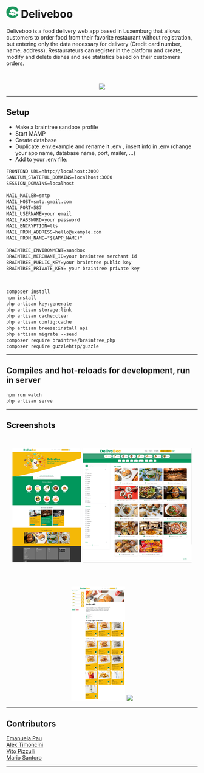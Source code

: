 # <img src="public/logodeliveboo.png" height="30" margin="10px"/> Deliveboo

Deliveboo is a food delivery web app based in Luxemburg that allows customers to order food from their favorite restaurant without registration, but entering only the data necessary for delivery (Credit card number, name, address). Restaurateurs can register in the platform and create, modify and delete dishes and see statistics based on their customers orders.

<br>

<p align="center">
    <span align="left">
        <img src="public/" height="300px"/>
    </span>
</p>

<hr>

## Setup
-   Make a braintree sandbox profile<br>
-   Start MAMP <br>
-   Create database <br>
-   Duplicate .env.example and rename it .env , insert info in .env (change your app name, database name, port, mailer, ...)<br>
-   Add to your .env file:<br>

```
FRONTEND URL=hhtp://localhost:3000
SANCTUM_STATEFUL_DOMAINS=localhost:3000
SESSION_DOMAINS=localhost

MAIL_MAILER=smtp
MAIL_HOST=smtp.gmail.com
MAIL_PORT=587
MAIL_USERNAME=your email
MAIL_PASSWORD=your password
MAIL_ENCRYPTION=tls
MAIL_FROM_ADDRESS=hello@example.com
MAIL_FROM_NAME="$(APP_NAME)"

BRAINTREE_ENVIRONMENT=sandbox
BRAINTREE_MERCHANT_ID=your braintree merchant id
BRAINTREE_PUBLIC_KEY=your braintree public key
BRAINTREE_PRIVATE_KEY= your braintree private key

```
<br>

```
composer install
npm install
php artisan key:generate
php artisan storage:link
php artisan cache:clear
php artisan config:cache
php artisan breeze:install api
php artisan migrate --seed
composer require braintree/braintree_php
composer require guzzlehttp/guzzle

```
<hr>

## Compiles and hot-reloads for development, run in server

```
npm run watch
php artisan serve

```

<hr>

## Screenshots 

<br>
<p align="center">
    <span align="left">
        <img src="public/DeliveBoo Homepage.png" height="300px"/>
    </span>
    <span align="right">
        <img src="public/DeliveBoo Restaurant Search.png" height="300px">
    </span>
</p>

<br><br>
<p align="center">
    <span align="left">
        <img src="public/DeliveBoo Restaurant Menu.png" height="300px"/>
    </span>
    <span align="right">
        <img src="DeliveBoo About Us.png" height="300px">
    </span>
</p>
<hr>

## Contributors

<a href="https://github.com/EmanuelaPau">Emanuela Pau</a><br>
<a href="https://github.com/AlexTimoncini">Alex Timoncini</a><br>
<a href="https://github.com/vito-pizzulli">Vito Pizzulli</a><br>
<a href="https://github.com/MarioSantoro/MarioSantoro">Mario Santoro</a><br>

<hr>